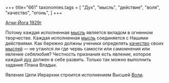 +++
title="661"
taxonomies.tags = [
 "Дух",
 "мысль",
 "действие",
 "воля",
 "качество",
 "огонь",
]
+++

[Агни-Йога 1929г](/agni/1929)

Потому каждая исполненная [мысль](/tags/мысль) является вкладом в огненном творчестве. Каждая исполненная [мысль](/tags/мысль) соединяется с Нашими действиями. Как бережно должны ученики определять [качество](/tags/качество) своих [мыслей](/tags/мысль) — не утаился ли где червь самости или самомнения или явление себялюбия? Честность признания есть явление, которое каждый [дух](/tags/Дух) должен в себе развить. Только так можно выполнить задание Плана Владык.   

Явление Цепи Иерархии строится исполнением Высшей [Воли](/tags/воля).